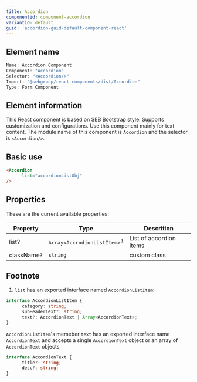 ```yaml
---
title: Accordion
componentid: component-accordion
variantid: default
guid: 'accordion-guid-default-component-react'
---
```


## Element name
```javascript
Name: Accordion Component
Component: "Accordion"
Selector: "<Accordion/>"
Import: "@sebgroup/react-components/dist/Accordion"
Type: Form Component
```

## Element information 
This React component is based on SEB Bootstrap style. Supports customization and configurations. Use this component mainly for text content. The module name of this component is `Accordion` and the selector is `<Accordion/>`.

## Basic use
```html
<Accordion
      list="accordionListObj"
/>
```

## Properties
These are the current available properties:

| Property   | Type                                   | Descrition              |
| ---------- | -------------------------------------- | ----------------------- |
| list?      | `Array<AccrodionListItem>`<sup>1</sup> | List of accordion items |
| className? | `string`                               | custom class            |

## Footnote
1. `list` has an exported interface named `AccordionListItem`:
```typescript
interface AccordionListItem {
      category: string;
      subHeaderText?: string;
      text?: AccordionText | Array<AccordionText>;
}
```
`AccordionListItem`'s memeber `text` has an exported interface name `AccordionText` and accepts a single `AccordionText` object or an array of `AccordionText` objects
```typescript
interface AccordionText {
      title?: string;
      desc?: string;
}
```